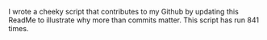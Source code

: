 I wrote a cheeky script that contributes to my Github by updating this ReadMe to illustrate why more than commits matter. This script has run 841 times.